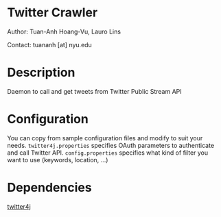 Twitter Crawler
===============

Author: Tuan-Anh Hoang-Vu, Lauro Lins

Contact: tuananh [at] nyu.edu

Description
===========

Daemon to call and get tweets from Twitter Public Stream API

Configuration
=============

You can copy from sample configuration files and modify to suit your needs.
`twitter4j.properties` specifies OAuth parameters to authenticate and call Twitter API.
`config.properties` specifies what kind of filter you want to use (keywords, location, ...)

Dependencies
============

[twitter4j](http://twitter4j.org/en/index.html)
